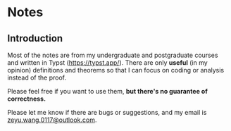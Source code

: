 # Notes

## Introduction

Most of the notes are from my undergraduate and postgraduate courses and written in Typst (https://typst.app/). There are only **useful** (in my opinion) definitions and theorems so that I can focus on coding or analysis instead of the proof.

Please feel free if you want to use them, **but there's no guarantee of correctness.**

Please let me know if there are bugs or suggestions, and my email is zeyu.wang.0117@outlook.com.
